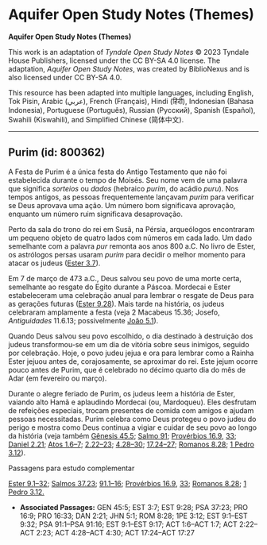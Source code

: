 # Aquifer Open Study Notes (Themes)

**Aquifer Open Study Notes (Themes)**

This work is an adaptation of *Tyndale Open Study Notes* © 2023 Tyndale House Publishers, licensed under the CC BY\-SA 4\.0 license. The adaptation, *Aquifer Open Study Notes*, was created by BiblioNexus and is also licensed under CC BY\-SA 4\.0\.

This resource has been adapted into multiple languages, including English, Tok Pisin, Arabic (عربي), French (Français), Hindi (हिंदी), Indonesian (Bahasa Indonesia), Portuguese (Português), Russian (Русский), Spanish (Español), Swahili (Kiswahili), and Simplified Chinese (简体中文).



--------------------------------

## Purim (id: 800362)

A Festa de Purim é a única festa do Antigo Testamento que não foi estabelecida durante o tempo de Moisés. Seu nome vem de uma palavra que significa *sorteios* ou *dados* (hebraico *purim*, do acádio *puru*). Nos tempos antigos, as pessoas frequentemente lançavam *purim* para verificar se Deus aprovava uma ação. Um número bom significava aprovação, enquanto um número ruim significava desaprovação.

Perto da sala do trono do rei em Susã, na Pérsia, arqueólogos encontraram um pequeno objeto de quatro lados com números em cada lado. Um dado semelhante com a palavra *pur* remonta aos anos 800 a.C. No livro de Ester, os astrólogos persas usaram *purim* para decidir o melhor momento para atacar os judeus ([Ester 3\.7](https://ref.ly/Esth3:7)).

Em 7 de março de 473 a.C., Deus salvou seu povo de uma morte certa, semelhante ao resgate do Egito durante a Páscoa. Mordecai e Ester estabeleceram uma celebração anual para lembrar o resgate de Deus para as gerações futuras ([Ester 9\.28](https://ref.ly/Esth9:28)). Mais tarde na história, os judeus celebraram amplamente a festa (veja 2 Macabeus 15\.36; Josefo, *Antiguidades* 11\.6\.13; possivelmente [João 5\.1](https://ref.ly/John5:1)).

Quando Deus salvou seu povo escolhido, o dia destinado à destruição dos judeus transformou\-se em um dia de vitória sobre seus inimigos, seguido por celebração. Hoje, o povo judeu jejua e ora para lembrar como a Rainha Ester jejuou antes de, corajosamente, se aproximar do rei. Este jejum ocorre pouco antes de Purim, que é celebrado no décimo quarto dia do mês de Adar (em fevereiro ou março).

Durante o alegre feriado de Purim, os judeus leem a história de Ester, vaiando alto Hamã e aplaudindo Mordecai (ou, Mardoqueu). Eles desfrutam de refeições especiais, trocam presentes de comida com amigos e ajudam pessoas necessitadas. Purim celebra como Deus protegeu o povo judeu do perigo e mostra como Deus continua a vigiar e cuidar de seu povo ao longo da história (veja também [Gênesis 45\.5](https://ref.ly/Gen45:5); [Salmo 91](https://ref.ly/Ps91:1-Ps91:16); [Provérbios 16\.9](https://ref.ly/Prov16:9), [33](https://ref.ly/Prov16:33); [Daniel 2\.21](https://ref.ly/Dan2:21); [Atos 1\.6–7](https://ref.ly/Acts1:6-Acts1:7); [2\.22–23](https://ref.ly/Acts2:22-Acts2:23); [4\.28–30](https://ref.ly/Acts4:28-Acts4:30); [17\.24–27](https://ref.ly/Acts17:24-Acts17:27); [Romanos 8\.28](https://ref.ly/Rom8:28); [1 Pedro 3\.12](https://ref.ly/1Pet3:12)).

Passagens para estudo complementar

[Ester 9\.1–32](https://ref.ly/Esth9:1-Esth9:32); [Salmos 37\.23](https://ref.ly/Ps37:23); [91\.1–16](https://ref.ly/Ps91:1-Ps91:16); [Provérbios 16\.9](https://ref.ly/Prov16:9), [33](https://ref.ly/Prov16:33); [Romanos 8\.28](https://ref.ly/Rom8:28); [1 Pedro 3\.12\.](https://ref.ly/1Pet3:12)

* **Associated Passages:** GEN 45:5; EST 3:7; EST 9:28; PSA 37:23; PRO 16:9; PRO 16:33; DAN 2:21; JHN 5:1; ROM 8:28; 1PE 3:12; EST 9:1–EST 9:32; PSA 91:1–PSA 91:16; EST 9:1–EST 9:17; ACT 1:6–ACT 1:7; ACT 2:22–ACT 2:23; ACT 4:28–ACT 4:30; ACT 17:24–ACT 17:27

